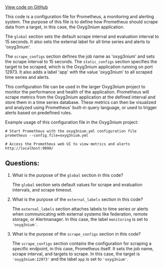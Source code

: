 [View code on GitHub](https://github.com/oxyg3nium/oxyg3nium/docker/prometheus/prometheus.yml)

This code is a configuration file for Prometheus, a monitoring and alerting system. The purpose of this file is to define how Prometheus should scrape data from a target, in this case, the Oxyg3nium application. 

The `global` section sets the default scrape interval and evaluation interval to 15 seconds. It also sets the external label for all time series and alerts to 'oxyg3nium'. 

The `scrape_configs` section defines the job name as 'oxyg3nium' and sets the scrape interval to 15 seconds. The `static_configs` section specifies the target to be scraped, which is the Oxyg3nium application running on port 12973. It also adds a label 'app' with the value 'oxyg3nium' to all scraped time series and alerts. 

This configuration file can be used in the larger Oxyg3nium project to monitor the performance and health of the application. Prometheus will scrape metrics from the Oxyg3nium application at the defined interval and store them in a time series database. These metrics can then be visualized and analyzed using Prometheus' built-in query language, or used to trigger alerts based on predefined rules. 

Example usage of this configuration file in the Oxyg3nium project:

```
# Start Prometheus with the oxyg3nium.yml configuration file
prometheus --config.file=oxyg3nium.yml

# Access the Prometheus web UI to view metrics and alerts
http://localhost:9090/
```
## Questions: 
 1. What is the purpose of the `global` section in this code?
    
    The `global` section sets default values for scrape and evaluation intervals, and scrape timeout. 

2. What is the purpose of the `external_labels` section in this code?
    
    The `external_labels` section attaches labels to time series or alerts when communicating with external systems like federation, remote storage, or Alertmanager. In this case, the label `monitoring` is set to `'oxyg3nium'`.

3. What is the purpose of the `scrape_configs` section in this code?
    
    The `scrape_configs` section contains the configuration for scraping a specific endpoint, in this case, Prometheus itself. It sets the job name, scrape interval, and targets to scrape. In this case, the target is `'oxyg3nium:12973'` and the label `app` is set to `'oxyg3nium'`.